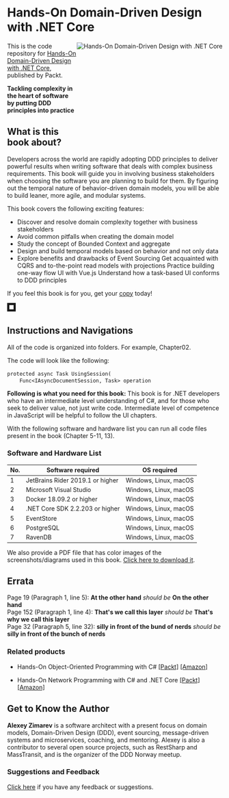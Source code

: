 # Hands-On Domain-Driven Design with .NET Core

<a href="https://www.packtpub.com/application-development/hands-domain-driven-design-net?utm_source=github&utm_medium=repository&utm_campaign=9781788834094 "><img src="https://www.packtpub.com/media/catalog/product/9781788834094-original.jpeg" alt="Hands-On Domain-Driven Design with .NET Core" height="256px" align="right"></a>

This is the code repository for [Hands-On Domain-Driven Design with .NET Core](https://www.packtpub.com/application-development/hands-domain-driven-design-net?utm_source=github&utm_medium=repository&utm_campaign=9781788834094), published by Packt.

**Tackling complexity in the heart of software by putting DDD principles into practice**

## What is this book about?
Developers across the world are rapidly adopting DDD principles to deliver powerful results when writing software that deals with complex business requirements. This book will guide you in involving business stakeholders when choosing the software you are planning to build for them. By figuring out the temporal nature of behavior-driven domain models, you will be able to build leaner, more agile, and modular systems.

This book covers the following exciting features:
* Discover and resolve domain complexity together with business stakeholders 
* Avoid common pitfalls when creating the domain model 
* Study the concept of Bounded Context and aggregate 
* Design and build temporal models based on behavior and not only data 
* Explore benefits and drawbacks of Event Sourcing 
Get acquainted with CQRS and to-the-point read models with projections 
Practice building one-way flow UI with Vue.js 
Understand how a task-based UI conforms to DDD principles 

If you feel this book is for you, get your [copy](https://www.amazon.com/dp/1788834097) today!

<a href="https://www.packtpub.com/?utm_source=github&utm_medium=banner&utm_campaign=GitHubBanner"><img src="https://raw.githubusercontent.com/PacktPublishing/GitHub/master/GitHub.png" 
alt="https://www.packtpub.com/" border="5" /></a>

## Instructions and Navigations
All of the code is organized into folders. For example, Chapter02.

The code will look like the following:
```
protected async Task UsingSession(
    Func<IAsyncDocumentSession, Task> operation
```

**Following is what you need for this book:**
This book is for .NET developers who have an intermediate level understanding of C#, and for those who seek to deliver value, not just write code. Intermediate level of competence in JavaScript will be helpful to follow the UI chapters.

With the following software and hardware list you can run all code files present in the book (Chapter 5-11, 13).
### Software and Hardware List
| No.| Software required | OS required |
| -------- | ------------------------------------ | ----------------------------------- |
| 1 | JetBrains Rider 2019.1 or higher | Windows, Linux, macOS |
| 2 | Microsoft Visual Studio | Windows, Linux, macOS |
| 3 | Docker 18.09.2 or higher | Windows, Linux, macOS |
| 4 | .NET Core SDK 2.2.203 or higher | Windows, Linux, macOS |
| 5 | EventStore | Windows, Linux, macOS |
| 6 | PostgreSQL | Windows, Linux, macOS |
| 7 | RavenDB | Windows, Linux, macOS |

We also provide a PDF file that has color images of the screenshots/diagrams used in this book. [Click here to download it](https://www.packtpub.com/sites/default/files/downloads/9781788834094_ColorImages.pdf).

## Errata 
 
Page 19 (Paragraph 1, line 5): **At the other hand** _should be_ **On the other hand** </br>
Page 152 (Paragraph 1, line 4): **That's we call this layer** _should be_ **That's why we call this layer** </br>
Page 32 (Paragraph 5, line 32): **silly in front of the bund of nerds** _should be_ **silly in front of the bunch of nerds**

### Related products
* Hands-On Object-Oriented Programming with C# [[Packt]](https://www.packtpub.com/application-development/hands-object-oriented-programming-c?utm_source=github&utm_medium=repository&utm_campaign=9781788296229) [[Amazon]](https://www.amazon.com/dp/1788296222)

* Hands-On Network Programming with C# and .NET Core [[Packt]](https://www.packtpub.com/application-development/hands-network-programming-c-and-net-core?utm_source=github&utm_medium=repository&utm_campaign=9781789340761) [[Amazon]](https://www.amazon.com/dp/1789340764)

## Get to Know the Author
**Alexey Zimarev**
is a software architect with a present focus on domain models, Domain-Driven Design (DDD), event sourcing, message-driven systems and microservices, coaching, and mentoring. Alexey is also a contributor to several open source projects, such as RestSharp and MassTransit, and is the organizer of the DDD Norway meetup.

### Suggestions and Feedback
[Click here](https://docs.google.com/forms/d/e/1FAIpQLSdy7dATC6QmEL81FIUuymZ0Wy9vH1jHkvpY57OiMeKGqib_Ow/viewform) if you have any feedback or suggestions.


